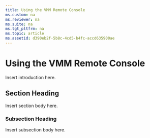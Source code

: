 ```yaml
---
title: Using the VMM Remote Console
ms.custom: na
ms.reviewer: na
ms.suite: na
ms.tgt_pltfrm: na
ms.topic: article
ms.assetid: d390eb2f-5b8c-4cd5-b4fc-accd635900ae
---
```

# Using the VMM Remote Console
Insert introduction here.

## Section Heading
Insert section body here.

### Subsection Heading
Insert subsection body here.


